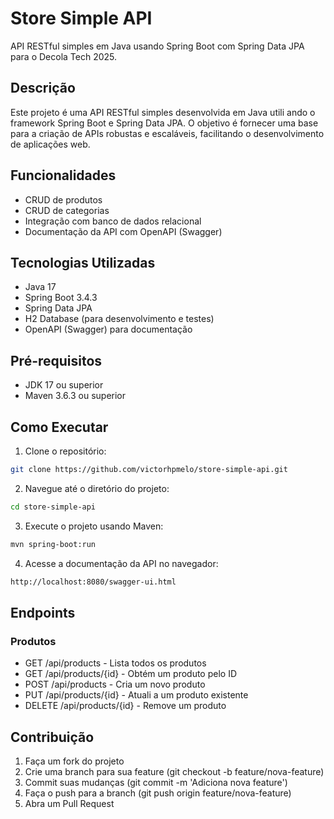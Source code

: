 
# Store Simple API 

API RESTful simples em Java usando Spring Boot com Spring Data JPA para o Decola Tech 2025. 

## Descrição 

Este projeto é uma API RESTful simples desenvolvida em Java utili
ando o framework Spring Boot e Spring Data JPA. O objetivo é fornecer uma base para a criação de APIs robustas e escaláveis, facilitando o desenvolvimento de aplicações web. 

## Funcionalidades 

- CRUD de produtos 
- CRUD de categorias 
- Integração com banco de dados relacional 
- Documentação da API com OpenAPI (Swagger) 

## Tecnologias Utilizadas 

- Java 17 
- Spring Boot 3.4.3 
- Spring Data JPA 
- H2 Database (para desenvolvimento e testes) 
- OpenAPI (Swagger) para documentação 

## Pré-requisitos 

- JDK 17 ou superior 
- Maven 3.6.3 ou superior 

## Como Executar 

1. Clone o repositório: 

```sh
git clone https://github.com/victorhpmelo/store-simple-api.git 
```

2. Navegue até o diretório do projeto: 

```sh 
cd store-simple-api 
```

3. Execute o projeto usando Maven: 

```sh 
mvn spring-boot:run 
```

4. Acesse a documentação da API no navegador: 

```sh
http://localhost:8080/swagger-ui.html 
```

## Endpoints 

### Produtos 

- GET /api/products - Lista todos os produtos 
- GET /api/products/{id} - Obtém um produto pelo ID 
- POST /api/products - Cria um novo produto 
- PUT /api/products/{id} - Atuali
a um produto existente 
- DELETE /api/products/{id} - Remove um produto 

## Contribuição 

1. Faça um fork do projeto 
2. Crie uma branch para sua feature (git checkout -b feature/nova-feature) 
3. Commit suas mudanças (git commit -m 'Adiciona nova feature') 
4. Faça o push para a branch (git push origin feature/nova-feature) 
5. Abra um Pull Request 
